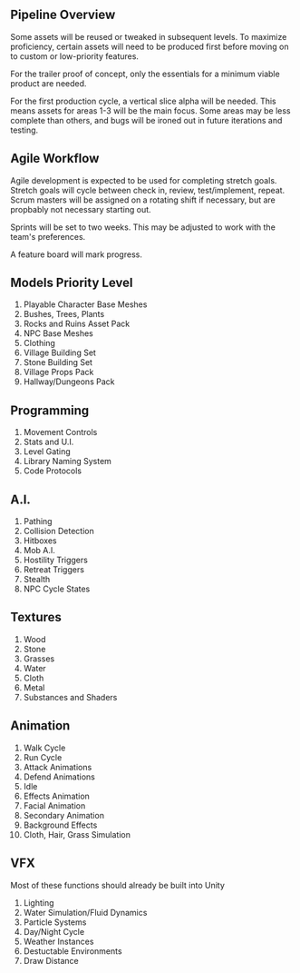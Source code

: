 ## Pipeline Overview

Some assets will be reused or tweaked in subsequent levels.  To maximize proficiency, certain assets will need to be produced first before moving on to custom or low-priority features.

For the trailer proof of concept, only the essentials for a minimum viable product are needed.

For the first production cycle, a vertical slice alpha will be needed. This means assets for areas 1-3 will be the main focus.  Some areas may be less complete than others, and bugs will be ironed out in future iterations and testing.

## Agile Workflow

Agile development is expected to be used for completing stretch goals.  Stretch goals will cycle between check in, review, test/implement, repeat.  Scrum masters will be assigned on a rotating shift if necessary, but are propbably not necessary starting out.

Sprints will be set to two weeks.  This may be adjusted to work with the team's preferences.

A feature board will mark progress.

## Models Priority Level
1. Playable Character Base Meshes
2. Bushes, Trees, Plants
3. Rocks and Ruins Asset Pack
4. NPC Base Meshes
5. Clothing 
6. Village Building Set
7. Stone Building Set
8. Village Props Pack
7. Hallway/Dungeons Pack

## Programming
1. Movement Controls
2. Stats and U.I.
3. Level Gating
4. Library Naming System
5. Code Protocols

## A.I.
1. Pathing 
2. Collision Detection
3. Hitboxes
4. Mob A.I.
5. Hostility Triggers
6. Retreat Triggers
7. Stealth
8. NPC Cycle States

## Textures
1. Wood 
2. Stone
3. Grasses
4. Water
5. Cloth
6. Metal
7. Substances and Shaders

## Animation
1. Walk Cycle
2. Run Cycle
3. Attack Animations
4. Defend Animations
5. Idle
6. Effects Animation
7. Facial Animation
8. Secondary Animation
9. Background Effects
7. Cloth, Hair, Grass Simulation

## VFX
Most of these functions should already be built into Unity
1. Lighting
2. Water Simulation/Fluid Dynamics
3. Particle Systems
4. Day/Night Cycle
5. Weather Instances
6. Destuctable Environments
7. Draw Distance
